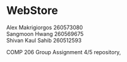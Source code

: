 WebStore
========
Alex Makrigiorgos 260573080  
Sangmoon Hwang 260569675  
Shivan Kaul Sahib 260512593  

COMP 206 Group Assignment 4/5 repository,
